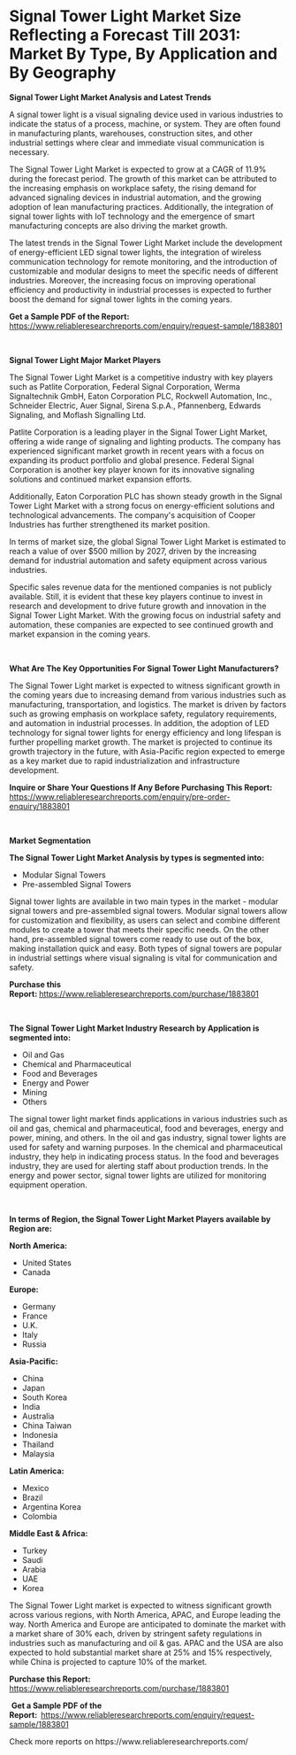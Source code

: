<p><h1>Signal Tower Light Market Size Reflecting a Forecast Till 2031: Market By Type, By Application and By Geography</h1></p><p><strong>Signal Tower Light Market Analysis and Latest Trends</strong></p>
<p><p>A signal tower light is a visual signaling device used in various industries to indicate the status of a process, machine, or system. They are often found in manufacturing plants, warehouses, construction sites, and other industrial settings where clear and immediate visual communication is necessary.</p><p>The Signal Tower Light Market is expected to grow at a CAGR of 11.9% during the forecast period. The growth of this market can be attributed to the increasing emphasis on workplace safety, the rising demand for advanced signaling devices in industrial automation, and the growing adoption of lean manufacturing practices. Additionally, the integration of signal tower lights with IoT technology and the emergence of smart manufacturing concepts are also driving the market growth.</p><p>The latest trends in the Signal Tower Light Market include the development of energy-efficient LED signal tower lights, the integration of wireless communication technology for remote monitoring, and the introduction of customizable and modular designs to meet the specific needs of different industries. Moreover, the increasing focus on improving operational efficiency and productivity in industrial processes is expected to further boost the demand for signal tower lights in the coming years.</p></p>
<p><strong>Get a Sample PDF of the Report:&nbsp;</strong> <a href="https://www.reliableresearchreports.com/enquiry/request-sample/1883801">https://www.reliableresearchreports.com/enquiry/request-sample/1883801</a></p>
<p>&nbsp;</p>
<p><strong>Signal Tower Light Major Market Players</strong></p>
<p><p>The Signal Tower Light Market is a competitive industry with key players such as Patlite Corporation, Federal Signal Corporation, Werma Signaltechnik GmbH, Eaton Corporation PLC, Rockwell Automation, Inc., Schneider Electric, Auer Signal, Sirena S.p.A., Pfannenberg, Edwards Signaling, and Moflash Signalling Ltd. </p><p>Patlite Corporation is a leading player in the Signal Tower Light Market, offering a wide range of signaling and lighting products. The company has experienced significant market growth in recent years with a focus on expanding its product portfolio and global presence. Federal Signal Corporation is another key player known for its innovative signaling solutions and continued market expansion efforts. </p><p>Additionally, Eaton Corporation PLC has shown steady growth in the Signal Tower Light Market with a strong focus on energy-efficient solutions and technological advancements. The company's acquisition of Cooper Industries has further strengthened its market position. </p><p>In terms of market size, the global Signal Tower Light Market is estimated to reach a value of over $500 million by 2027, driven by the increasing demand for industrial automation and safety equipment across various industries. </p><p>Specific sales revenue data for the mentioned companies is not publicly available. Still, it is evident that these key players continue to invest in research and development to drive future growth and innovation in the Signal Tower Light Market. With the growing focus on industrial safety and automation, these companies are expected to see continued growth and market expansion in the coming years.</p></p>
<p>&nbsp;</p>
<p><strong>What Are The Key Opportunities For Signal Tower Light Manufacturers?</strong></p>
<p><p>The Signal Tower Light market is expected to witness significant growth in the coming years due to increasing demand from various industries such as manufacturing, transportation, and logistics. The market is driven by factors such as growing emphasis on workplace safety, regulatory requirements, and automation in industrial processes. In addition, the adoption of LED technology for signal tower lights for energy efficiency and long lifespan is further propelling market growth. The market is projected to continue its growth trajectory in the future, with Asia-Pacific region expected to emerge as a key market due to rapid industrialization and infrastructure development.</p></p>
<p><strong>Inquire or Share Your Questions If Any Before Purchasing This Report:</strong> <a href="https://www.reliableresearchreports.com/enquiry/pre-order-enquiry/1883801">https://www.reliableresearchreports.com/enquiry/pre-order-enquiry/1883801</a></p>
<p>&nbsp;</p>
<p><strong>Market Segmentation</strong></p>
<p><strong>The Signal Tower Light Market Analysis by types is segmented into:</strong></p>
<p><ul><li>Modular Signal Towers</li><li>Pre-assembled Signal Towers</li></ul></p>
<p><p>Signal tower lights are available in two main types in the market - modular signal towers and pre-assembled signal towers. Modular signal towers allow for customization and flexibility, as users can select and combine different modules to create a tower that meets their specific needs. On the other hand, pre-assembled signal towers come ready to use out of the box, making installation quick and easy. Both types of signal towers are popular in industrial settings where visual signaling is vital for communication and safety.</p></p>
<p><strong>Purchase this Report:&nbsp;</strong><a href="https://www.reliableresearchreports.com/purchase/1883801">https://www.reliableresearchreports.com/purchase/1883801</a></p>
<p>&nbsp;</p>
<p><strong>The Signal Tower Light Market Industry Research by Application is segmented into:</strong></p>
<p><ul><li>Oil and Gas</li><li>Chemical and Pharmaceutical</li><li>Food and Beverages</li><li>Energy and Power</li><li>Mining</li><li>Others</li></ul></p>
<p><p>The signal tower light market finds applications in various industries such as oil and gas, chemical and pharmaceutical, food and beverages, energy and power, mining, and others. In the oil and gas industry, signal tower lights are used for safety and warning purposes. In the chemical and pharmaceutical industry, they help in indicating process status. In the food and beverages industry, they are used for alerting staff about production trends. In the energy and power sector, signal tower lights are utilized for monitoring equipment operation.</p></p>
<p>&nbsp;</p>
<p><strong>In terms of Region, the Signal Tower Light Market Players available by Region are:</strong></p>
<p>
    <p> <strong> North America: </strong>
        <ul>
            <li>United States</li>
            <li>Canada</li>
        </ul>
        </p> 
    <p> <strong> Europe: </strong>
        <ul>
            <li>Germany</li>
            <li>France</li>
            <li>U.K.</li>
            <li>Italy</li>
            <li>Russia</li>
        </ul>
        </p> 
    <p> <strong> Asia-Pacific: </strong>
        <ul>
            <li>China</li>
            <li>Japan</li>
            <li>South Korea</li>
            <li>India</li>
            <li>Australia</li>
            <li>China Taiwan</li>
            <li>Indonesia</li>
            <li>Thailand</li>
            <li>Malaysia</li>
        </ul>
        </p> 
    <p> <strong> Latin America: </strong>
        <ul>
            <li>Mexico</li>
            <li>Brazil</li>
            <li>Argentina Korea</li>
            <li>Colombia</li>
        </ul>
        </p> 
    <p> <strong> Middle East & Africa: </strong>
        <ul>
            <li>Turkey</li>
            <li>Saudi</li>
            <li>Arabia</li>
            <li>UAE</li>
            <li>Korea</li>
        </ul>
    </p>
    </p>
<p><p>The Signal Tower Light market is expected to witness significant growth across various regions, with North America, APAC, and Europe leading the way. North America and Europe are anticipated to dominate the market with a market share of 30% each, driven by stringent safety regulations in industries such as manufacturing and oil & gas. APAC and the USA are also expected to hold substantial market share at 25% and 15% respectively, while China is projected to capture 10% of the market.</p></p>
<p><strong>Purchase this Report: </strong><a href="https://www.reliableresearchreports.com/purchase/1883801">https://www.reliableresearchreports.com/purchase/1883801</a></p>
<p>&nbsp;<strong>Get a Sample PDF of the Report:&nbsp;&nbsp;</strong><a href="https://www.reliableresearchreports.com/enquiry/request-sample/1883801">https://www.reliableresearchreports.com/enquiry/request-sample/1883801</a></p>
<p><strong></strong></p>
<p>Check more reports on https://www.reliableresearchreports.com/</p>